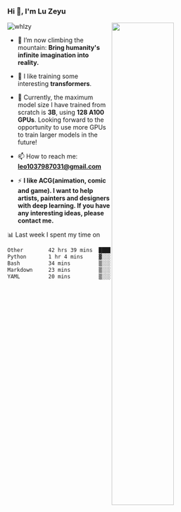 ### Hi 👋, I'm Lu Zeyu

<img src="https://komarev.com/ghpvc/?username=whlzy&label=Profile%20views&color=0e75b6&style=flat" alt="whlzy" />
<img align="right" width="53%" src="https://github-readme-stats.vercel.app/api?username=whlzy&show_icons=true">

- 🔭 I’m now climbing the mountain: **Bring humanity's infinite imagination into reality.**

- 🌄 I like training some interesting **transformers**.

- 🌠 Currently, the maximum model size I have trained from scratch is **3B**, using **128 A100 GPUs**. Looking forward to the opportunity to use more GPUs to train larger models in the future!

- 📫 How to reach me: **leo1037987031@gmail.com**

- ⚡ **I like ACG(animation, comic and game). I want to help artists, painters and designers with deep learning. If you have any interesting ideas, please contact me.**

📊 Last week I spent my time on

<!--START_SECTION:waka-->

```txt
Other        42 hrs 39 mins  ███████████████████████▓░   94.68 %
Python       1 hr 4 mins     ▓░░░░░░░░░░░░░░░░░░░░░░░░   02.40 %
Bash         34 mins         ▒░░░░░░░░░░░░░░░░░░░░░░░░   01.27 %
Markdown     23 mins         ▒░░░░░░░░░░░░░░░░░░░░░░░░   00.86 %
YAML         20 mins         ▒░░░░░░░░░░░░░░░░░░░░░░░░   00.78 %
```

<!--END_SECTION:waka-->

